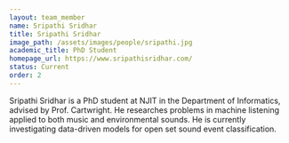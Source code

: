 ```yaml
---
layout: team_member
name: Sripathi Sridhar
title: Sripathi Sridhar
image_path: /assets/images/people/sripathi.jpg
academic_title: PhD Student
homepage_url: https://www.sripathisridhar.com/
status: Current
order: 2
---
```


Sripathi Sridhar is a PhD student at NJIT in the Department of Informatics, advised by Prof. Cartwright. He researches problems in machine listening applied to both music and environmental sounds. He is currently investigating data-driven models for open set sound event classification.